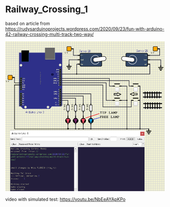 # Railway_Crossing_1
based on article from https://rudysarduinoprojects.wordpress.com/2020/09/23/fun-with-arduino-42-railway-crossing-multi-track-two-way/

![improved schematic](https://github.com/tehniq3/Railway_Crossing_1/blob/main/us_barriers_schematic_updated_by_NicuFlorica.PNG)

video with simulated test: https://youtu.be/NbEeAYApKPo

